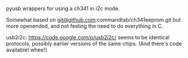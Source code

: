 pyusb wrappers for using a ch341 in i2c mode.

Somewhat based on git@github.com:commandtab/ch341eeprom.git but more openended,
and not feeling the need to do everything in C.

usb2i2c: https://code.google.com/p/usb2i2c/ seems to be identical protocols,
possibly earlier versions of the same chips. (And there's code available!
whee!)
